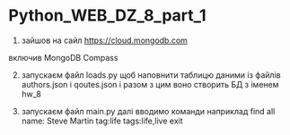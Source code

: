 # Python_WEB_DZ_8_part_1
1) зайшов на сайл
    https://cloud.mongodb.com

включив MongoDB Compass 

2) запускаєм файл loads.py щоб наповнити таблицю даними із файлів
    authors.json і qoutes.json
і разом з цим воно створить БД з іменем hw_8

3) запускаєм файл main.py
далі вводимо команди наприклад
    find all
    name: Steve Martin
    tag:life
    tags:life,live
    exit
